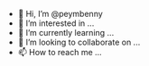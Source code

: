 - 👋 Hi, I’m @peymbenny
- 👀 I’m interested in ...
- 🌱 I’m currently learning ...
- 💞️ I’m looking to collaborate on ...
- 📫 How to reach me ...

<!---
peymbenny/peymbenny is a ✨ special ✨ repository because its `README.md` (this file) appears on your GitHub profile.
You can click the Preview link to take a look at your changes.
--->

